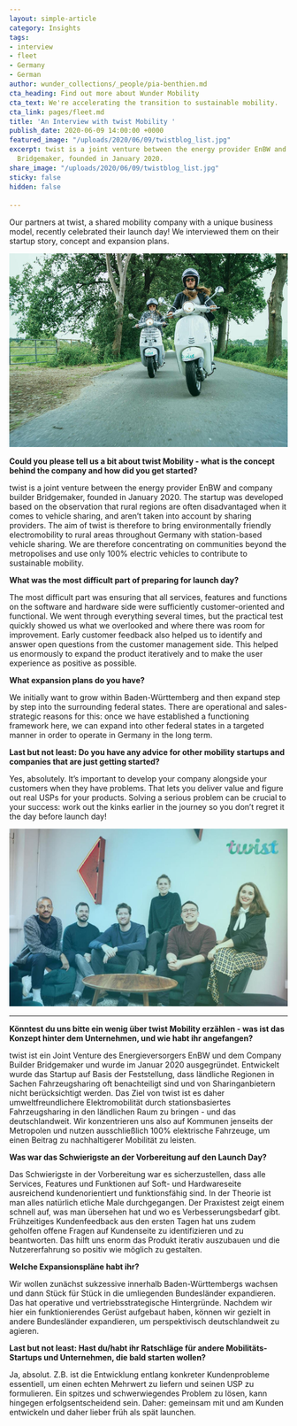 ```yaml
---
layout: simple-article
category: Insights
tags:
- interview
- fleet
- Germany
- German
author: wunder_collections/_people/pia-benthien.md
cta_heading: Find out more about Wunder Mobility
cta_text: We're accelerating the transition to sustainable mobility.
cta_link: pages/fleet.md
title: 'An Interview with twist Mobility '
publish_date: 2020-06-09 14:00:00 +0000
featured_image: "/uploads/2020/06/09/twistblog_list.jpg"
excerpt: twist is a joint venture between the energy provider EnBW and company builder
  Bridgemaker, founded in January 2020.
share_image: "/uploads/2020/06/09/twistblog_list.jpg"
sticky: false
hidden: false

---
```

Our partners at twist, a shared mobility company with a unique business model, recently celebrated their launch day! We interviewed them on their startup story, concept and expansion plans. 

![](/uploads/2020/06/09/twistblog_list.jpg)

**Could you please tell us a bit about twist Mobility - what is the concept behind the company and how did you get started?**

twist is a joint venture between the energy provider EnBW and company builder Bridgemaker, founded in January 2020. The startup was developed based on the observation that rural regions are often disadvantaged when it comes to vehicle sharing, and aren’t taken into account by sharing providers. The aim of twist is therefore to bring environmentally friendly electromobility to rural areas throughout Germany with station-based vehicle sharing. We are therefore concentrating on communities beyond the metropolises and use only 100% electric vehicles to contribute to sustainable mobility.

**What was the most difficult part of preparing for launch day?**

The most difficult part was ensuring that all services, features and functions on the software and hardware side were sufficiently customer-oriented and functional. We went through everything several times, but the practical test quickly showed us what we overlooked and where there was room for improvement. Early customer feedback also helped us to identify and answer open questions from the customer management side. This helped us enormously to expand the product iteratively and to make the user experience as positive as possible.

**What expansion plans do you have?**

We initially want to grow within Baden-Württemberg and then expand step by step into the surrounding federal states. There are operational and sales-strategic reasons for this: once we have established a functioning framework here, we can expand into other federal states in a targeted manner in order to operate in Germany in the long term.

**Last but not least: Do you have any advice for other mobility startups and companies that are just getting started?**

Yes, absolutely. It’s important to develop your company alongside your customers when they have problems. That lets you deliver value and figure out real USPs for your products. Solving a serious problem can be crucial to your success: work out the kinks earlier in the journey so you don’t regret it the day before launch day!

**_![](/uploads/2020/06/09/twistblog_body.jpg)_**

***

**Könntest du uns bitte ein wenig über twist Mobility erzählen - was ist das Konzept hinter dem Unternehmen, und wie habt ihr angefangen?**

twist ist ein Joint Venture des Energieversorgers EnBW und dem Company Builder Bridgemaker und wurde im Januar 2020 ausgegründet. Entwickelt wurde das Startup auf Basis der Feststellung, dass ländliche Regionen in Sachen Fahrzeugsharing oft benachteiligt sind und von Sharinganbietern nicht berücksichtigt werden. Das Ziel von twist ist es daher umweltfreundlichere Elektromobilität durch stationsbasiertes Fahrzeugsharing in den ländlichen Raum zu bringen - und das deutschlandweit. Wir konzentrieren uns also auf Kommunen jenseits der Metropolen und nutzen ausschließlich 100% elektrische Fahrzeuge, um einen Beitrag zu nachhaltigerer Mobilität zu leisten.

**Was war das Schwierigste an der Vorbereitung auf den Launch Day?**

Das Schwierigste in der Vorbereitung war es sicherzustellen, dass alle Services, Features und Funktionen auf Soft- und Hardwareseite ausreichend kundenorientiert und funktionsfähig sind. In der Theorie ist man alles natürlich etliche Male durchgegangen. Der Praxistest zeigt einem schnell auf, was man übersehen hat und wo es Verbesserungsbedarf gibt. Frühzeitiges Kundenfeedback aus den ersten Tagen hat uns zudem geholfen offene Fragen auf Kundenseite zu identifizieren und zu beantworten. Das hilft uns enorm das Produkt iterativ auszubauen und die Nutzererfahrung so positiv wie möglich zu gestalten.

**Welche Expansionspläne habt ihr?**

Wir wollen zunächst sukzessive innerhalb Baden-Württembergs wachsen und dann Stück für Stück in die umliegenden Bundesländer expandieren. Das hat operative und vertriebsstrategische Hintergründe. Nachdem wir hier ein funktionierendes Gerüst aufgebaut haben, können wir gezielt in andere Bundesländer expandieren, um perspektivisch deutschlandweit zu agieren.

**Last but not least: Hast du/habt ihr Ratschläge für andere Mobilitäts-Startups und Unternehmen, die bald starten wollen?**

Ja, absolut. Z.B. ist die Entwicklung entlang konkreter Kundenprobleme essentiell, um einen echten Mehrwert zu liefern und seinen USP zu formulieren. Ein spitzes und schwerwiegendes Problem zu lösen, kann hingegen erfolgsentscheidend sein. Daher: gemeinsam mit und am Kunden entwickeln und daher lieber früh als spät launchen.